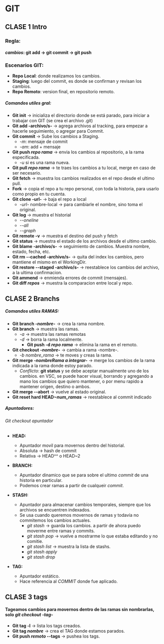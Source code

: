 
# GIT

## CLASE 1 Intro

### Regla: 
#### *cambios*: git add -> git commit -> git push

### Escenarios GIT:
- **Repo Local**: donde realizamos los cambios.
- **Staging**: luego del commit, es donde se confirman y revisan los cambios.
- **Repo Remoto**: version final, en repositorio remoto.


##### **Comandos utiles gral:**
- **Git init** -> inicializa el directorio donde se está parado, para iniciar a trabajar con GIT (se crea el archivo .git)
- **Git add -archivo/s-** -> agrega archivos al tracking, para empezar a hacerle seguimiento, o agregar para Commit. 
- **Git commit** -> Sube los cambios a Staging.
    - *-m*: mensaje de commit
    - *-am*: add + mensaje
- **Git push *repo* *rama*** -> envia los cambios al repositorio, a la rama especificada.
    - *-u* si es una rama nueva.
- **Git pull *repo* *rama*** -> te traes los cambios a tu local, merge en caso de ser necesario.
- **Git fetch** -> muestra los cambios realizados en el repo desde el ultimo pull.
- **Fork** -> copia el repo a tu repo personal, con toda la historia, para usarlo como propio en tu cuenta.
- **Git clone -url-** -> baja el repo a local
    - *-url-* nombre-local -> para cambiarle el nombre, sino toma el original.
- **Git log** -> muestra el historial
    - *--oneline*
    - *--all*
    - *--graph*
- **Git remote -v** -> muestra el destino del push y fetch
- **Git status** -> muestra el estado de los archivos desde el ultimo cambio. 
- **Git blame -archivo/s-** -> seguimiento de cambios. Muestra nombre, estado, fecha, etc.
- **Git rm --cached -archivo/s-** -> quita del index los cambios, pero mantiene el mismo en el WorkingDir.
- **Git restore --staged -archivo/s-** -> reestablece los cambios del archivo, a la ultima confirmacion.
- **Git ammend** -> enmienda errores de commit (mensajes). 
- **Git diff *repos*** -> muestra la comparacion entre local y repo.


## CLASE 2 Branchs

##### **Comandos utiles *RAMAS*:**
- **Git branch *-nombre-*** -> crea la rama nombre.
- **Git branch** -> muestra las ramas.
    - *-a* -> muestra las ramas remotas 
    - *-d* -> borra la rama localmente.
        - **Git push -d *repo* *rama*** -> elimina la rama en el remoto.
- **Git checkout *-nombre-*** -> cambia a rama -nombre-.
    - *-b nombre_rama* -> te moves y creas la rama. 
- **Git merge *-nombreRama a integrar-*** -> merge los cambios de la rama indicada a la rama donde estoy parado.
    - *Conflicto*: **git status** y se debe aceptar manualmente uno de los cambios. en VSC, se puede hacer visual, borrando y agregando a mano los cambios que quiero mantener, o por menu rapido a mantener origen, destino o ambos. 
- **Git merge --abort** -> vuelve al estado original.
- **Git reset hard HEAD~*num_ramas*** -> reestablece al commit indicado

##### **Apuntadores**:
###### Git checkout *apuntador*
- **HEAD:**
    - Apuntador movil para movernos dentro del historial.
    - Absoluta -> hash de commit
    - Relativa -> HEAD^^ o HEAD~2

- **BRANCH:**
    - Apuntador dinamico que se para sobre el ultimo *commit* de una historia en particular. 
    - Podemos crear ramas a partir de cualqueir *commit*.

- **STASH:**
    - Apuntador para almacenar cambios temporales, siempre que los archivos se encuentren indexados. 
    - Se usa cuando queremos movernos de ramas y todavía no commitemos los cambios actuales. 
        - *git stash* -> guarda los cambios. a partir de ahora puedo moverme entre ramas y commits.
        - *git stash pop* -> vuelve a mostrarme lo que estaba editando y no comitie.
        - *git stash list* -> muestra la lista de stashs.
        - *git stash apply*
        - *git stash drop*

- **TAG:**
    - Apuntador estático.
    - Hace referencia al *COMMIT* donde fue aplicado.

## CLASE 3 tags
#### Tageamos cambios para movernos dentro de las ramas sin nombrarlas, solo *git checkout -tag-*

- **Git tag -l** -> lista los tags creados.
- **Git tag *nombre*** -> crea el TAG donde estamos parados.
- **Git push *remoto* --tags** -> pushea los tags.
